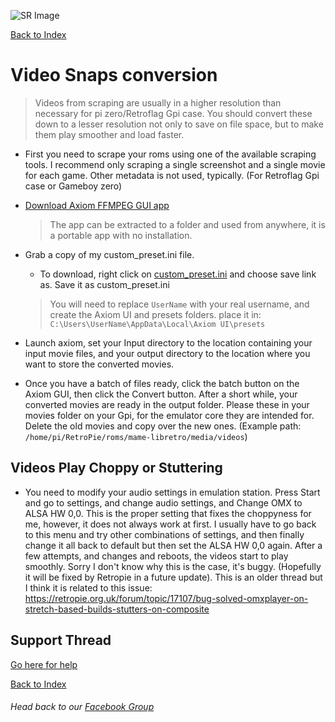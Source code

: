 ![SR Image](https://sinisterspatula.github.io/SuperRetropieGuides/images/SRimage-short.jpg)

[Back to Index](https://sinisterspatula.github.io/SuperRetropieGuides/)

# Video Snaps conversion

 > Videos from scraping are usually in a higher resolution than necessary for pi zero/Retroflag Gpi case.  You should convert these down to a lesser resolution not only to save on file space, but to make them play smoother and load faster.

* First you need to scrape your roms using one of the available scraping tools.  I recommend only scraping a single screenshot and a single movie for each game.  Other metadata is not used, typically.  (For Retroflag Gpi case or Gameboy zero)

* [Download Axiom FFMPEG GUI app](https://github.com/MattMcManis/Axiom/releases/download/v1.7.6.0-alpha/Axiom.FFmpeg.7z)

  > The app can be extracted to a folder and used from anywhere, it is a portable app with no installation.
  
* Grab a copy of my custom_preset.ini file.

    * To download, right click on [custom_preset.ini](https://github.com/SinisterSpatula/SuperRetropieGuides/raw/master/data/Custom%20Preset.ini) and choose save link as.  Save it as custom_preset.ini
  
  > You will need to replace `UserName` with your real username, and create the Axiom UI and presets folders.  place it in: `C:\Users\UserName\AppData\Local\Axiom UI\presets`
  
* Launch axiom, set your Input directory to the location containing your input movie files, and your output directory to the location where you want to store the converted movies.

* Once you have a batch of files ready, click the batch button on the Axiom GUI, then click the Convert button.  After a short while, your converted movies are ready in the output folder.  Please these in your movies folder on your Gpi, for the emulator core they are intended for.  Delete the old movies and copy over the new ones.  (Example path: `/home/pi/RetroPie/roms/mame-libretro/media/videos`)

## Videos Play Choppy or Stuttering

* You need to modify your audio settings in emulation station.  Press Start and go to settings, and change audio settings, and Change OMX to ALSA HW 0,0.  This is the proper setting that fixes the choppyness for me, however, it does not always work at first.  I usually have to go back to this menu and try other combinations of settings, and then finally change it all back to default but then set the ALSA HW 0,0 again.  After a few attempts, and changes and reboots, the videos start to play smoothly.  Sorry I don't know why this is the case, it's buggy.  (Hopefully it will be fixed by Retropie in a future update).  This is an older thread but I think it is related to this issue: https://retropie.org.uk/forum/topic/17107/bug-solved-omxplayer-on-stretch-based-builds-stutters-on-composite

## Support Thread
[Go here for help](https://www.facebook.com/groups/SuperRetroPie/permalink/2469356526684659/)

[Back to Index](https://sinisterspatula.github.io/SuperRetropieGuides/)

###### Head back to our [Facebook Group](https://www.facebook.com/groups/SuperRetroPie/)

